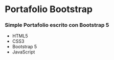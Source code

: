 <h1 style="align: center color:green">Portafolio Bootstrap</h>
<br/>
<h3>Simple Portafolio escrito con Bootstrap 5</h3>

* HTML5
* CSS3
* Bootstrap 5
* JavaScript

